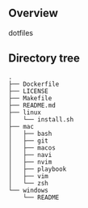 ## Overview

dotfiles

## Directory tree

```
.
├── Dockerfile
├── LICENSE
├── Makefile
├── README.md
├── linux
│   └── install.sh
├── mac
│   ├── bash
│   ├── git
│   ├── macos
│   ├── navi
│   ├── nvim
│   ├── playbook
│   ├── vim
│   └── zsh
└── windows
    └── README
```
